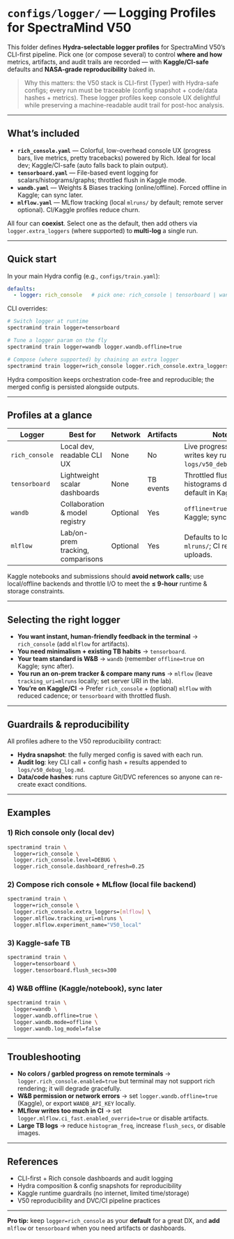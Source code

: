 # `configs/logger/` — Logging Profiles for SpectraMind V50

This folder defines **Hydra-selectable logger profiles** for SpectraMind V50’s CLI-first pipeline.
Pick one (or compose several) to control **where and how** metrics, artifacts, and audit trails are recorded — with **Kaggle/CI-safe** defaults and **NASA-grade reproducibility** baked in.

> Why this matters: the V50 stack is CLI-first (Typer) with Hydra-safe configs; every run must be traceable (config snapshot + code/data hashes + metrics). These logger profiles keep console UX delightful while preserving a machine-readable audit trail for post-hoc analysis.&#x20;

---

## What’s included

* **`rich_console.yaml`** — Colorful, low-overhead console UX (progress bars, live metrics, pretty tracebacks) powered by Rich. Ideal for local dev; Kaggle/CI-safe (auto falls back to plain output).
* **`tensorboard.yaml`** — File-based event logging for scalars/histograms/graphs; throttled flush in Kaggle mode.
* **`wandb.yaml`** — Weights & Biases tracking (online/offline). Forced offline in Kaggle; can sync later.
* **`mlflow.yaml`** — MLflow tracking (local `mlruns/` by default; remote server optional). CI/Kaggle profiles reduce churn.

All four can **coexist**. Select one as the default, then add others via `logger.extra_loggers` (where supported) to **multi-log** a single run.&#x20;

---

## Quick start

In your main Hydra config (e.g., `configs/train.yaml`):

```yaml
defaults:
  - logger: rich_console   # pick one: rich_console | tensorboard | wandb | mlflow
```

CLI overrides:

```bash
# Switch logger at runtime
spectramind train logger=tensorboard

# Tune a logger param on the fly
spectramind train logger=wandb logger.wandb.offline=true

# Compose (where supported) by chaining an extra logger
spectramind train logger=rich_console logger.rich_console.extra_loggers=[mlflow]
```

Hydra composition keeps orchestration code-free and reproducible; the merged config is persisted alongside outputs.&#x20;

---

## Profiles at a glance

| Logger         | Best for                          | Network  | Artifacts | Notes                                                                  |
| -------------- | --------------------------------- | -------- | --------- | ---------------------------------------------------------------------- |
| `rich_console` | Local dev, readable CLI UX        | None     | No        | Live progress/metrics; writes key run info to `logs/v50_debug_log.md`. |
| `tensorboard`  | Lightweight scalar dashboards     | None     | TB events | Throttled flush & histograms disabled by default in Kaggle.            |
| `wandb`        | Collaboration & model registry    | Optional | Yes       | `offline=true` in Kaggle; sync later.                                  |
| `mlflow`       | Lab/on-prem tracking, comparisons | Optional | Yes       | Defaults to local `mlruns/`; CI reduces uploads.                       |

Kaggle notebooks and submissions should **avoid network calls**; use local/offline backends and throttle I/O to meet the **≤ 9-hour** runtime & storage constraints.&#x20;

---

## Selecting the right logger

* **You want instant, human-friendly feedback in the terminal** → `rich_console` (add `mlflow` for artifacts).
* **You need minimalism + existing TB habits** → `tensorboard`.
* **Your team standard is W\&B** → `wandb` (remember `offline=true` on Kaggle; sync after).
* **You run an on-prem tracker & compare many runs** → `mlflow` (leave `tracking_uri=mlruns` locally; set server URI in the lab).
* **You’re on Kaggle/CI** → Prefer `rich_console` + (optional) `mlflow` with reduced cadence; or `tensorboard` with throttled flush.&#x20;

---

## Guardrails & reproducibility

All profiles adhere to the V50 reproducibility contract:

* **Hydra snapshot**: the fully merged config is saved with each run.
* **Audit log**: key CLI call + config hash + results appended to `logs/v50_debug_log.md`.
* **Data/code hashes**: runs capture Git/DVC references so anyone can re-create exact conditions.&#x20;

---

## Examples

### 1) Rich console only (local dev)

```bash
spectramind train \
  logger=rich_console \
  logger.rich_console.level=DEBUG \
  logger.rich_console.dashboard_refresh=0.25
```

### 2) Compose rich console + MLflow (local file backend)

```bash
spectramind train \
  logger=rich_console \
  logger.rich_console.extra_loggers=[mlflow] \
  logger.mlflow.tracking_uri=mlruns \
  logger.mlflow.experiment_name="V50_local"
```

### 3) Kaggle-safe TB

```bash
spectramind train \
  logger=tensorboard \
  logger.tensorboard.flush_secs=300
```

### 4) W\&B offline (Kaggle/notebook), sync later

```bash
spectramind train \
  logger=wandb \
  logger.wandb.offline=true \
  logger.wandb.mode=offline \
  logger.wandb.log_model=false
```

---

## Troubleshooting

* **No colors / garbled progress on remote terminals** → `logger.rich_console.enabled=true` but terminal may not support rich rendering; it will degrade gracefully.
* **W\&B permission or network errors** → set `logger.wandb.offline=true` (Kaggle), or export `WANDB_API_KEY` locally.
* **MLflow writes too much in CI** → set `logger.mlflow.ci_fast.enabled_override=true` or disable artifacts.
* **Large TB logs** → reduce `histogram_freq`, increase `flush_secs`, or disable images.

---

## References

* CLI-first + Rich console dashboards and audit logging
* Hydra composition & config snapshots for reproducibility
* Kaggle runtime guardrails (no internet, limited time/storage)
* V50 reproducibility and DVC/CI pipeline practices

---

**Pro tip:** keep `logger=rich_console` as your **default** for a great DX, and **add** `mlflow` or `tensorboard` when you need artifacts or dashboards.

